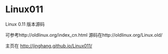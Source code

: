 Linux011
========

Linux 0.11 版本源码

可参考http://oldlinux.org/index_cn.html
源码在http://oldlinux.org/Linux.old/

主页在 http://jinghang.github.io/Linux011/
